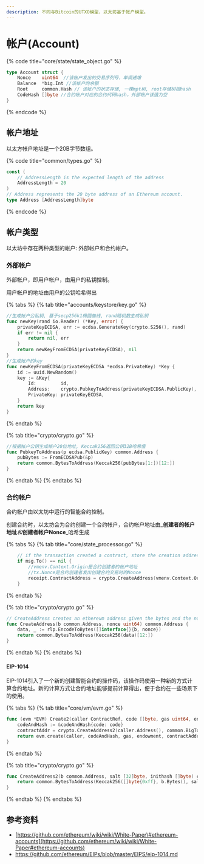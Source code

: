 ```yaml
---
description: 不同与Bitcoin的UTXO模型，以太坊基于帐户模型。
---
```


# 帐户\(Account\)

{% code title="core/state/state\_object.go" %}
```go
type Account struct {
	Nonce    uint64  //该帐户发出的交易序列号，单调递增
	Balance  *big.Int //该帐户的余额
	Root     common.Hash // 该帐户的状态存储, 一棵mpt树, root存储树根hash
	CodeHash []byte //合约帐户对应的合约代码hash，外部帐户该值为空
}
```
{% endcode %}

## 帐户地址

以太方帐户地址是一个20B字节数组。

{% code title="common/types.go" %}
```go
const (
	// AddressLength is the expected length of the address
	AddressLength = 20
)
// Address represents the 20 byte address of an Ethereum account.
type Address [AddressLength]byte
```
{% endcode %}

## 帐户类型

以太坊中存在两种类型的帐户: 外部帐户和合约帐户。

### 外部帐户

外部帐户，即用户帐户，由用户的私钥控制。

用户帐户的地址由用户的公钥哈希得出

{% tabs %}
{% tab title="accounts/keystore/key.go" %}
```go
//生成帐户公私钥, 基于secp256k1椭圆曲线, rand随机数生成私钥
func newKey(rand io.Reader) (*Key, error) {
	privateKeyECDSA, err := ecdsa.GenerateKey(crypto.S256(), rand)
	if err != nil {
		return nil, err
	}
	return newKeyFromECDSA(privateKeyECDSA), nil
}
//生成帐户的key
func newKeyFromECDSA(privateKeyECDSA *ecdsa.PrivateKey) *Key {
	id := uuid.NewRandom()
	key := &Key{
		Id:         id,
		Address:    crypto.PubkeyToAddress(privateKeyECDSA.PublicKey), //见crypto.go文件
		PrivateKey: privateKeyECDSA,
	}
	return key
}
```
{% endtab %}

{% tab title="crypto/crypto.go" %}
```go
//根据帐户公钥生成帐户20位地址, Keccak256返回公钥32B哈希值
func PubkeyToAddress(p ecdsa.PublicKey) common.Address {
	pubBytes := FromECDSAPub(&p)
	return common.BytesToAddress(Keccak256(pubBytes[1:])[12:])
}
```
{% endtab %}
{% endtabs %}

### 合约帐户

合约帐户由以太坊中运行的智能合约控制。

创建合约时，以太坊会为合约创建一个合约帐户，合约帐户地址由_**创建者的帐户地址**_和_**创建者帐户Nonce**_哈希生成

{% tabs %}
{% tab title="core/state\_processor.go" %}
```go
    // if the transaction created a contract, store the creation address in the receipt.
	if msg.To() == nil {
	    //vmenv.Context.Origin是合约创建者的帐户地址
	    //tx.Nonce是合约创建者发出创建合约交易时的Nonce
		receipt.ContractAddress = crypto.CreateAddress(vmenv.Context.Origin, tx.Nonce()) //参见crypto.go
	}
```
{% endtab %}

{% tab title="crypto/crypto.go" %}
```go
// CreateAddress creates an ethereum address given the bytes and the nonce
func CreateAddress(b common.Address, nonce uint64) common.Address {
	data, _ := rlp.EncodeToBytes([]interface{}{b, nonce})
	return common.BytesToAddress(Keccak256(data)[12:])
}
```
{% endtab %}
{% endtabs %}

#### EIP-1014

EIP-1014引入了一个新的创建智能合约的操作码，该操作码使用一种新的方式计算合约地址。新的计算方式让合约地址能够提前计算得出，便于合约在一些场景下的使用。

{% tabs %}
{% tab title="core/vm/evm.go" %}
```go
func (evm *EVM) Create2(caller ContractRef, code []byte, gas uint64, endowment *big.Int, salt *big.Int) (ret []byte, contractAddr common.Address, leftOverGas uint64, err error) {
	codeAndHash := &codeAndHash{code: code}
	contractAddr = crypto.CreateAddress2(caller.Address(), common.BigToHash(salt), codeAndHash.Hash().Bytes())
	return evm.create(caller, codeAndHash, gas, endowment, contractAddr)
}
```
{% endtab %}

{% tab title="crypto/crypto.go" %}
```go
func CreateAddress2(b common.Address, salt [32]byte, inithash []byte) common.Address {
	return common.BytesToAddress(Keccak256([]byte{0xff}, b.Bytes(), salt[:], inithash)[12:])
}
```
{% endtab %}
{% endtabs %}

## 参考资料

* [https://github.com/ethereum/wiki/wiki/White-Paper\#ethereum-accounts](https://github.com/ethereum/wiki/wiki/White-Paper#ethereum-accounts)
* https://github.com/ethereum/EIPs/blob/master/EIPS/eip-1014.md

